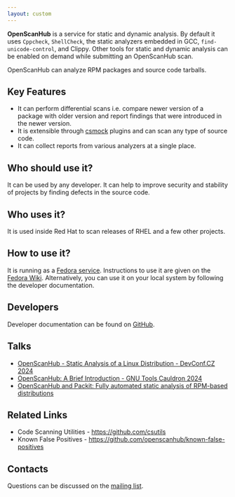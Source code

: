 ```yaml
---
layout: custom
---
```

**OpenScanHub** is a service for static and dynamic analysis. By default it uses `Cppcheck`, `ShellCheck`, the static analyzers embedded in GCC, `find-unicode-control`, and Clippy. Other tools for static and dynamic analysis can be enabled on demand while submitting an OpenScanHub scan.

OpenScanHub can analyze RPM packages and source code tarballs.

## Key Features

- It can perform differential scans i.e. compare newer version of a package with older version and report findings that were introduced in the newer version.
- It is extensible through [csmock](https://github.com/csutils/csmock) plugins and can scan any type of source code.
- It can collect reports from various analyzers at a single place.

## Who should use it?

It can be used by any developer. It can help to improve security and stability of projects by finding defects in the source code.

## Who uses it?

It is used inside Red Hat to scan releases of RHEL and a few other projects.

## How to use it?

It is running as a [Fedora service](https://openscanhub.fedoraproject.org/). Instructions to use it are given on the [Fedora Wiki](https://fedoraproject.org/wiki/OpenScanHub). Alternatively, you can use it on your local system by following the developer documentation.

## Developers

Developer documentation can be found on [GitHub](https://github.com/openscanhub/openscanhub/blob/main/docs/development.md).

## Talks

- [OpenScanHub - Static Analysis of a Linux Distribution - DevConf.CZ 2024](https://www.youtube.com/watch?v=rcuIvAttWgY)
- [OpenScanHub: A Brief Introduction - GNU Tools Cauldron 2024](https://www.youtube.com/watch?v=lp7UECNg7qY)
- [OpenScanHub and Packit: Fully automated static analysis of RPM-based distributions](https://www.youtube.com/watch?v=XYCh1hkCo-o)

## Related Links

- Code Scanning Utilities - https://github.com/csutils
- Known False Positives - https://github.com/openscanhub/known-false-positives

## Contacts

Questions can be discussed on the [mailing list](https://lists.fedoraproject.org/archives/list/openscanhub@lists.fedoraproject.org/).
